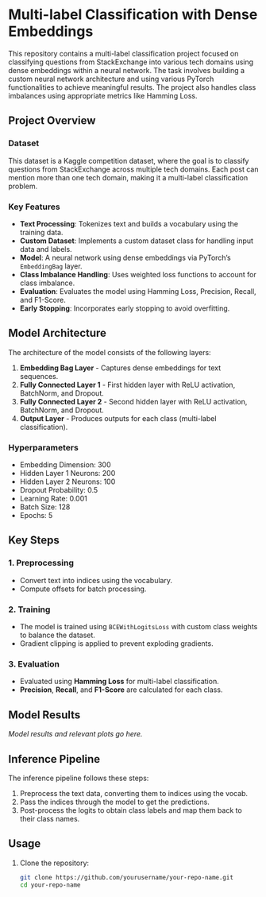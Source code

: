 # Multi-label Classification with Dense Embeddings

This repository contains a multi-label classification project focused on classifying questions from StackExchange into various tech domains using dense embeddings within a neural network. The task involves building a custom neural network architecture and using various PyTorch functionalities to achieve meaningful results. The project also handles class imbalances using appropriate metrics like Hamming Loss.

## Project Overview

### Dataset
This dataset is a Kaggle competition dataset, where the goal is to classify questions from StackExchange across multiple tech domains. Each post can mention more than one tech domain, making it a multi-label classification problem.

### Key Features
- **Text Processing**: Tokenizes text and builds a vocabulary using the training data.
- **Custom Dataset**: Implements a custom dataset class for handling input data and labels.
- **Model**: A neural network using dense embeddings via PyTorch’s `EmbeddingBag` layer.
- **Class Imbalance Handling**: Uses weighted loss functions to account for class imbalance.
- **Evaluation**: Evaluates the model using Hamming Loss, Precision, Recall, and F1-Score.
- **Early Stopping**: Incorporates early stopping to avoid overfitting.

## Model Architecture

The architecture of the model consists of the following layers:

1. **Embedding Bag Layer** - Captures dense embeddings for text sequences.
2. **Fully Connected Layer 1** - First hidden layer with ReLU activation, BatchNorm, and Dropout.
3. **Fully Connected Layer 2** - Second hidden layer with ReLU activation, BatchNorm, and Dropout.
4. **Output Layer** - Produces outputs for each class (multi-label classification).

### Hyperparameters
- Embedding Dimension: 300
- Hidden Layer 1 Neurons: 200
- Hidden Layer 2 Neurons: 100
- Dropout Probability: 0.5
- Learning Rate: 0.001
- Batch Size: 128
- Epochs: 5

## Key Steps

### 1. Preprocessing
- Convert text into indices using the vocabulary.
- Compute offsets for batch processing.

### 2. Training
- The model is trained using `BCEWithLogitsLoss` with custom class weights to balance the dataset.
- Gradient clipping is applied to prevent exploding gradients.

### 3. Evaluation
- Evaluated using **Hamming Loss** for multi-label classification.
- **Precision**, **Recall**, and **F1-Score** are calculated for each class.

## Model Results
_Model results and relevant plots go here._

## Inference Pipeline
The inference pipeline follows these steps:
1. Preprocess the text data, converting them to indices using the vocab.
2. Pass the indices through the model to get the predictions.
3. Post-process the logits to obtain class labels and map them back to their class names.

## Usage

1. Clone the repository:
   ```bash
   git clone https://github.com/yourusername/your-repo-name.git
   cd your-repo-name
